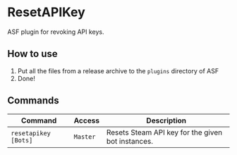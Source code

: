# ResetAPIKey
ASF plugin for revoking API keys.

## How to use
1. Put all the files from a release archive to the `plugins` directory of ASF
2. Done!

## Commands

Command | Access | Description
--- | --- | ---
`resetapikey [Bots]` | `Master` | Resets Steam API key for the given bot instances.
